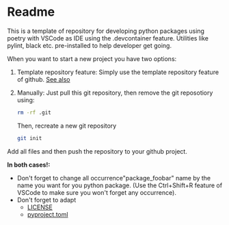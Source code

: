 # Readme

This is a template of repository for developing python packages using poetry with
VSCode as IDE using the .devcontainer feature.
Utilities like pylint, black etc. pre-installed to help developer get going.

When you want to start a new project you have two options:

1. Template repository feature:
Simply use the template repository feature of github.
[See also](https://docs.github.com/de/repositories/creating-and-managing-repositories/creating-a-repository-from-a-template)
2. Manually:
    Just pull this git repository, then
    remove the git reposotiory using:

    ```bash
    rm -rf .git
    ```

    Then, recreate a new git repository

    ```bash
    git init
    ```

Add all files and then push the repository to your github project.

**In both cases!:**

- Don't forget to change all occurrence"package_foobar" name by the name you want
for you python package. (Use the Ctrl+Shift+R feature of VSCode to make sure you
won't forget any occurrence).
- Don't forget to adapt
  - [LICENSE](package_foobar/LICENSE)
  - [pyproject.toml](package_foobar/pyproject.toml)

